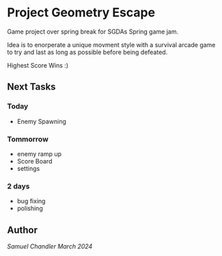 # Project Geometry Escape 

Game project over spring break for SGDAs Spring game jam. 

Idea is to enorperate a unique movment style with a survival arcade game to try and last as long as possible before being defeated.

Highest Score Wins :)

## Next Tasks 
### Today
- Enemy Spawning

### Tommorrow
- enemy ramp up 
- Score Board
- settings 

### 2 days 
- bug fixing 
- polishing


## Author 
*Samuel Chandler*
*March 2024*